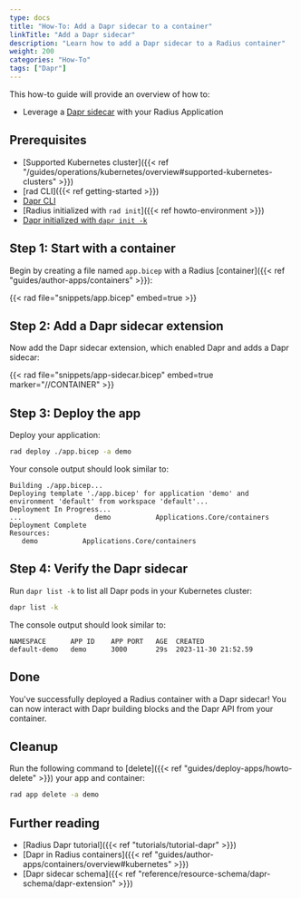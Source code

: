 ```yaml
---
type: docs
title: "How-To: Add a Dapr sidecar to a container"
linkTitle: "Add a Dapr sidecar"
description: "Learn how to add a Dapr sidecar to a Radius container"
weight: 200
categories: "How-To"
tags: ["Dapr"]
---
```


This how-to guide will provide an overview of how to:

- Leverage a [Dapr sidecar](https://docs.dapr.io/concepts/dapr-services/sidecar/) with your Radius Application

## Prerequisites

- [Supported Kubernetes cluster]({{< ref "/guides/operations/kubernetes/overview#supported-kubernetes-clusters" >}})
- [rad CLI]({{< ref getting-started >}})
- [Dapr CLI](https://docs.dapr.io/getting-started/install-dapr-cli/)
- [Radius initialized with `rad init`]({{< ref howto-environment >}})
- [Dapr initialized with `dapr init -k`](https://docs.dapr.io/getting-started/install-dapr-selfhost/)

## Step 1: Start with a container

Begin by creating a file named `app.bicep` with a Radius [container]({{< ref "guides/author-apps/containers" >}}):

{{< rad file="snippets/app.bicep" embed=true >}}

## Step 2: Add a Dapr sidecar extension

Now add the Dapr sidecar extension, which enabled Dapr and adds a Dapr sidecar:

{{< rad file="snippets/app-sidecar.bicep" embed=true marker="//CONTAINER" >}}

## Step 3: Deploy the app

Deploy your application:

```bash
rad deploy ./app.bicep -a demo
```

Your console output should look similar to:

```
Building ./app.bicep...
Deploying template './app.bicep' for application 'demo' and environment 'default' from workspace 'default'...
Deployment In Progress... 
...                  demo           Applications.Core/containers
Deployment Complete
Resources:
   demo           Applications.Core/containers
```

## Step 4: Verify the Dapr sidecar

Run `dapr list -k` to list all Dapr pods in your Kubernetes cluster:

```bash
dapr list -k
```


The console output should look similar to:

```
NAMESPACE      APP ID    APP PORT   AGE  CREATED              
default-demo   demo      3000       29s  2023-11-30 21:52.59
```

## Done

You've successfully deployed a Radius container with a Dapr sidecar! You can now interact with Dapr building blocks and the Dapr API from your container.


## Cleanup

Run the following command to [delete]({{< ref "guides/deploy-apps/howto-delete" >}}) your app and container:
   
   ```bash
   rad app delete -a demo
   ```

## Further reading

- [Radius Dapr tutorial]({{< ref "tutorials/tutorial-dapr" >}})
- [Dapr in Radius containers]({{< ref "guides/author-apps/containers/overview#kubernetes" >}})
- [Dapr sidecar schema]({{< ref "reference/resource-schema/dapr-schema/dapr-extension" >}})
